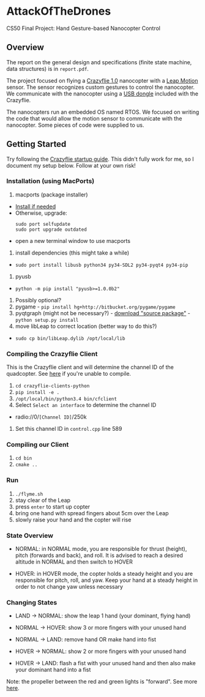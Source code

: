 # AttackOfTheDrones
CS50 Final Project: Hand Gesture-based Nanocopter Control

## Overview

The report on the general design and specifications (finite state machine, data structures) is in `report.pdf`.

The project focused on flying a [Crazyflie 1.0](https://www.bitcraze.io/crazyflie/) nanocopter with a [Leap Motion](https://www.leapmotion.com/) sensor. The sensor recognizes custom gestures to control the nanocopter. We communicate with the nanocopter using a [USB dongle](https://www.bitcraze.io/2012/02/the-crazyradio-dongle/) included with the Crazyflie.

The nanocopters run an embedded OS named RTOS. We focused on writing the code that would allow the motion sensor to communicate with the nanocopter. Some pieces of code were supplied to us.

## Getting Started
Try following the [Crazyflie startup guide](https://github.com/bitcraze/crazyflie-clients-python/blob/master/README.md). This didn't fully work for me, so I document my setup below. Follow at your own risk!

### Installation (using MacPorts)
1. macports (package installer)
  - [Install if needed](http://www.macports.org/install.php)
  - Otherwise, upgrade:
    ```
    sudo port selfupdate
    sudo port upgrade outdated
    ```
  - open a new terminal window to use macports
1. install dependencies (this might take a while)
  - `sudo port install libusb python34 py34-SDL2 py34-pyqt4 py34-pip`
1. pyusb
  - `python -m pip install "pyusb>=1.0.0b2"`
1. Possibly optional?
  1. pygame
    - `pip install hg+http://bitbucket.org/pygame/pygame`
  1. pyqtgraph (might not be necessary?)
    - [download "source package"](http://www.pyqtgraph.org/)
    - `python setup.py install`
1. move libLeap to correct location (better way to do this?)
  - `sudo cp bin/libLeap.dylib /opt/local/lib `

### Compiling the Crazyflie Client
This is the Crazyflie client and will determine the channel ID of the quadcopter. See [here](https://github.com/bitcraze/crazyflie-clients-python) if you're unable to compile.

1. `cd crazyflie-clients-python`
1. `pip install -e .`
1. `/opt/local/bin/python3.4 bin/cfclient`
1. Select `Select an interface` to determine the channel ID
  - radio://0/`[Channel ID]`/250k
1. Set this channel ID in `control.cpp` line 589

### Compiling our Client
1. `cd bin`
1. `cmake ..`

### Run
1. `./flyme.sh`
1. stay clear of the Leap
1. press `enter` to start up copter
1. bring one hand with spread fingers about 5cm over the Leap
1. slowly raise your hand and the copter will rise

### State Overview

- NORMAL: in NORMAL mode, you are responsible for thrust (height), pitch (forwards and back), and roll. It is advised to reach a desired altitude in NORMAL and then switch to HOVER

- HOVER: in HOVER mode, the copter holds a steady height and you are responsible for pitch, roll, and yaw. Keep your hand at a steady height in order to not change yaw unless necessary

### Changing States

- LAND -> NORMAL: show the leap 1 hand (your dominant, flying hand)

- NORMAL -> HOVER: show 3 or more fingers with your unused hand
- NORMAL -> LAND: remove hand OR make hand into fist

- HOVER -> NORMAL: show 2 or more fingers with your unused hand
- HOVER -> LAND: flash a fist with your unused hand and then also make your dominant hand into a fist

Note: the propeller between the red and green lights is "forward". See more [here](https://wiki.bitcraze.io/projects:crazyflie:userguide:index).
